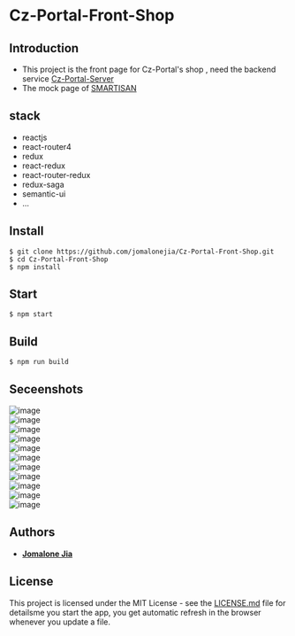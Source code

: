 # Cz-Portal-Front-Shop

## Introduction

- This project is the front page for Cz-Portal's shop , need the backend service [Cz-Portal-Server](https://github.com/jomalonejia/Cz-Portal-Server)
- The mock page of [SMARTISAN](http://www.smartisan.com)



## stack
* reactjs
* react-router4
* redux
* react-redux
* react-router-redux
* redux-saga
* semantic-ui
* ...

## Install

    $ git clone https://github.com/jomalonejia/Cz-Portal-Front-Shop.git
    $ cd Cz-Portal-Front-Shop
    $ npm install


## Start

    $ npm start

## Build

    $ npm run build

## Seceenshots


![image](https://github.com/jomalonejia/Cz-Portal-Front-Shop/blob/master/screenshots/1.png)<br />
![image](https://github.com/jomalonejia/Cz-Portal-Front-Shop/blob/master/screenshots/item2.PNG)<br />
![image](https://github.com/jomalonejia/Cz-Portal-Front-Shop/blob/master/screenshots/detail1.png)<br />
![image](https://github.com/jomalonejia/Cz-Portal-Front-Shop/blob/master/screenshots/detail2.png)<br />
![image](https://github.com/jomalonejia/Cz-Portal-Front-Shop/blob/master/screenshots/detail3.png)<br />
![image](https://github.com/jomalonejia/Cz-Portal-Front-Shop/blob/master/screenshots/address.png)<br />
![image](https://github.com/jomalonejia/Cz-Portal-Front-Shop/blob/master/screenshots/cart.png)<br />
![image](https://github.com/jomalonejia/Cz-Portal-Front-Shop/blob/master/screenshots/checkout.png)<br />
![image](https://github.com/jomalonejia/Cz-Portal-Front-Shop/blob/master/screenshots/order.png)<br />
![image](https://github.com/jomalonejia/Cz-Portal-Front-Shop/blob/master/screenshots/track.png)<br />
![image](https://github.com/jomalonejia/Cz-Portal-Front-Shop/blob/master/screenshots/login.png)<br />


## Authors

* **[Jomalone Jia](https://github.com/jomalonejia)** 

## License

This project is licensed under the MIT License - see the [LICENSE.md](LICENSE.md) file for detailsme you start the app, you get automatic refresh in the browser whenever you update a file.